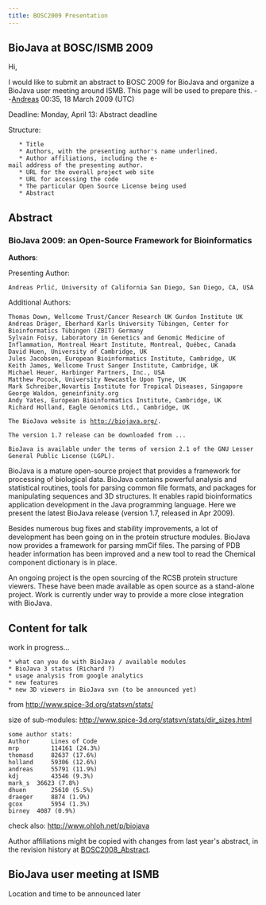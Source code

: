 ```yaml
---
title: BOSC2009 Presentation
---
```


BioJava at BOSC/ISMB 2009
-------------------------

Hi,

I would like to submit an abstract to BOSC 2009 for BioJava and organize
a BioJava user meeting around ISMB. This page will be used to prepare
this. --[Andreas](User:Andreas "wikilink") 00:35, 18 March 2009 (UTC)

Deadline: Monday, April 13: Abstract deadline

Structure:

`   * Title`  
`   * Authors, with the presenting author's name underlined.`  
`   * Author affiliations, including the e-mail address of the presenting author.`  
`   * URL for the overall project web site`  
`   * URL for accessing the code`  
`   * The particular Open Source License being used `  
`   * Abstract`

Abstract
--------

### BioJava 2009: an Open-Source Framework for Bioinformatics

**Authors**:

Presenting Author:

    Andreas Prlić, University of California San Diego, San Diego, CA, USA

Additional Authors:

    Thomas Down, Wellcome Trust/Cancer Research UK Gurdon Institute UK
    Andreas Dräger, Eberhard Karls University Tübingen, Center for Bioinformatics Tübingen (ZBIT) Germany
    Sylvain Foisy, Laboratory in Genetics and Genomic Medicine of Inflammation, Montreal Heart Institute, Montreal, Québec, Canada
    David Huen, University of Cambridge, UK
    Jules Jacobsen, European Bioinformatics Institute, Cambridge, UK
    Keith James, Wellcome Trust Sanger Institute, Cambridge, UK
    Michael Heuer, Harbinger Partners, Inc., USA 
    Matthew Pocock, University Newcastle Upon Tyne, UK
    Mark Schreiber,Novartis Institute for Tropical Diseases, Singapore 
    George Waldon, geneinfinity.org 
    Andy Yates, European Bioinformatics Institute, Cambridge, UK
    Richard Holland, Eagle Genomics Ltd., Cambridge, UK

`The BioJava website is `[`http://biojava.org/`](http://biojava.org/)`. `

`The version 1.7 release can be downloaded from ...`

`BioJava is available under the terms of version 2.1 of the GNU Lesser General Public License (LGPL).`

BioJava is a mature open-source project that provides a framework for
processing of biological data. BioJava contains powerful analysis and
statistical routines, tools for parsing common file formats, and
packages for manipulating sequences and 3D structures. It enables rapid
bioinformatics application development in the Java programming language.
Here we present the latest BioJava release (version 1.7, released in Apr
2009).

Besides numerous bug fixes and stability improvements, a lot of
development has been going on in the protein structure modules. BioJava
now provides a framework for parsing mmCif files. The parsing of PDB
header information has been improved and a new tool to read the Chemical
component dictionary is in place.

An ongoing project is the open sourcing of the RCSB protein structure
viewers. These have been made available as open source as a stand-alone
project. Work is currently under way to provide a more close integration
with BioJava.

Content for talk
----------------

work in progress...

`* what can you do with BioJava / available modules`  
`* BioJava 3 status (Richard ?) `  
`* usage analysis from google analytics`  
`* new features`  
`* new 3D viewers in BioJava svn (to be announced yet)`

from
[<http://www.spice-3d.org/statsvn/stats/>](http://www.spice-3d.org/statsvn/stats/)

size of sub-modules:
[<http://www.spice-3d.org/statsvn/stats/dir_sizes.html>](http://www.spice-3d.org/statsvn/stats/dir_sizes.html)

    some author stats:
    Author      Lines of Code
    mrp         114161 (24.3%)
    thomasd     82637 (17.6%)
    holland     59306 (12.6%)
    andreas     55791 (11.9%)
    kdj         43546 (9.3%)
    mark_s  36623 (7.8%)
    dhuen       25610 (5.5%)
    draeger     8874 (1.9%)
    gcox        5954 (1.3%)
    birney  4087 (0.9%)

check also: <http://www.ohloh.net/p/biojava>

Author affiliations might be copied with changes from last year's
abstract, in the revision history at
[BOSC2008\_Abstract](BOSC2008_Abstract "wikilink").

BioJava user meeting at ISMB
----------------------------

Location and time to be announced later
